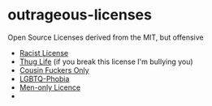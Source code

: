 # outrageous-licenses
Open Source Licenses derived from the MIT, but offensive

- [Racist License](racistLicense.md)
- [Thug Life](thug.md) (if you break this license I'm bullying you)
- [Cousin Fuckers Only](incest.md)
- [LGBTQ-Phobia](faggotphobia.md)
- [Men-only Licence](tate.md)
- 